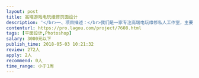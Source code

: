 ```yaml
---                
layout: post       
title: 高端游戏电玩维修页面设计           
description: '</br>一、项目描述：</br>我们是一家专注高端电玩维修私人工作室，主要负责PS3、PS4、XBOX360、XBOXONE的维修与销售</br>二、项目内容</br>1.一张PC版淘宝首页</br>2.一张PC版淘宝内页</br>3.PC版店招和移动端店招</br>二、主要功能点：</br>进行店铺展示、实现用户购买下单</br>三、人员要求：</br>1、游戏玩家优先</br>2、淘宝页面设计经历优先</br>'     
contenturl: https://pro.lagou.com/project/7608.html      
tags: [平面设计,Photoshop]            
salary: 3000元以下          
publish_time: 2018-05-03 10:21:32         
review: 272人                   
apply: 2人                   
recommend: 0人                   
time_range: 小于1周              
---                 
```

